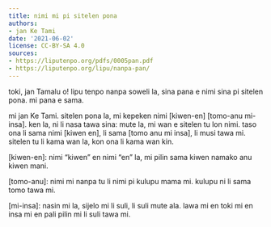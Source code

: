 ```yaml
---
title: nimi mi pi sitelen pona
authors:
- jan Ke Tami
date: '2021-06-02'
license: CC-BY-SA 4.0
sources:
- https://liputenpo.org/pdfs/0005pan.pdf
- https://liputenpo.org/lipu/nanpa-pan/
---
```


toki, jan Tamalu o! lipu tenpo nanpa soweli la, sina pana e nimi sina pi sitelen pona. mi pana e sama.

mi jan Ke Tami. sitelen pona la, mi kepeken nimi [kiwen-en] [tomo-anu mi-insa]. ken la, ni li nasa tawa sina: mute la, mi wan e sitelen tu lon nimi. taso ona li sama nimi [kiwen en], li sama [tomo anu mi insa], li musi tawa mi. sitelen tu li kama wan la, kon ona li kama wan kin.

[kiwen-en]\: nimi “kiwen” en nimi “en” la, mi pilin sama kiwen namako anu kiwen mani.

[tomo-anu]\: nimi mi nanpa tu li nimi pi kulupu mama mi. kulupu ni li sama tomo tawa mi.

[mi-insa]\: nasin mi la, sijelo mi li suli, li suli mute ala. lawa mi en toki mi en insa mi en pali pilin mi li suli tawa mi.